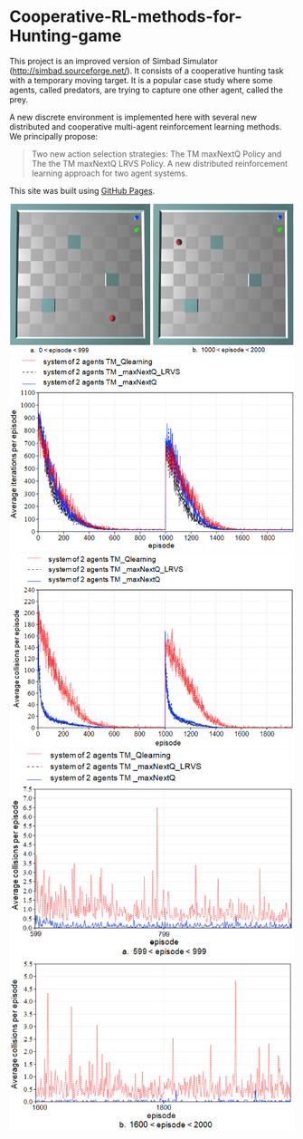 # Cooperative-RL-methods-for-Hunting-game
This project is an improved version of Simbad Simulator (http://simbad.sourceforge.net/).  It consists of a cooperative hunting task with a temporary moving target. It is a popular case study where some agents, called predators, are trying to capture one other agent, called the prey.

A new discrete environment is implemented here with several new distributed and cooperative multi-agent reinforcement learning methods. We principally propose:
>	Two new action selection strategies: The TM maxNextQ Policy and The the TM maxNextQ LRVS Policy.
>	A new distributed reinforcement learning approach for two agent systems. 

This site was built using [GitHub Pages]([https://pages.github.com/](url)).

<img src="/Cooperative-RL-methods-for-Hunting-game/images/Testing_environment.png" alt="Testing_environment"/>

<img src="/Cooperative-RL-methods-for-Hunting-game/images/learningIteration.png" alt="learningIteration"/>

<img src="/Cooperative-RL-methods-for-Hunting-game/images/collision.png" alt="collision"/>

<img src="/Cooperative-RL-methods-for-Hunting-game/images/collisionAfterConvergence.png" alt="collisionAfterConvergence"/>
